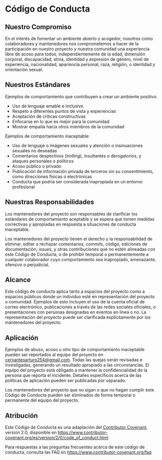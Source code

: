 # Código de Conducta

## Nuestro Compromiso

En el interés de fomentar un ambiente abierto y acogedor, nosotros como colaboradores y mantenedores nos comprometemos a hacer de la participación en nuestro proyecto y nuestra comunidad una experiencia libre de acoso para todos, independientemente de la edad, dimensión corporal, discapacidad, etnia, identidad y expresión de género, nivel de experiencia, nacionalidad, apariencia personal, raza, religión, o identidad y orientación sexual.

## Nuestros Estándares

Ejemplos de comportamiento que contribuyen a crear un ambiente positivo:

* Uso de lenguaje amable e inclusivo
* Respeto a diferentes puntos de vista y experiencias
* Aceptación de críticas constructivas
* Enfocarse en lo que es mejor para la comunidad
* Mostrar empatía hacia otros miembros de la comunidad

Ejemplos de comportamiento inaceptable:

* Uso de lenguaje o imágenes sexuales y atención o insinuaciones sexuales no deseadas
* Comentarios despectivos (_trolling_), insultantes o derogatorios, y ataques personales o políticos
* Acoso público o privado
* Publicación de información privada de terceros sin su consentimiento, como direcciones físicas o electrónicas
* Conducta que podría ser considerada inapropiada en un entorno profesional

## Nuestras Responsabilidades

Los mantenedores del proyecto son responsables de clarificar los estándares de comportamiento aceptable y se espera que tomen medidas correctivas y apropiadas en respuesta a situaciones de conducta inaceptable.

Los mantenedores del proyecto tienen el derecho y la responsabilidad de eliminar, editar o rechazar comentarios, _commits_, código, ediciones de documentación, _issues_, y otras contribuciones que no estén alineadas con este Código de Conducta, o de prohibir temporal o permanentemente a cualquier colaborador cuyo comportamiento sea inapropiado, amenazante, ofensivo o perjudicial.

## Alcance

Este código de conducta aplica tanto a espacios del proyecto como a espacios públicos donde un individuo esté en representación del proyecto o comunidad. Ejemplos de esto incluyen el uso de la cuenta oficial de correo electrónico, publicaciones a través de las redes sociales oficiales, o presentaciones con personas designadas en eventos en línea o no. La representación del proyecto puede ser clarificada explícitamente por los mantenedores del proyecto.

## Aplicación

Ejemplos de abuso, acoso u otro tipo de comportamiento inaceptable pueden ser reportados al equipo del proyecto en [cervantesarturo254@gmail.com](mailto:cervantesarturo254@gmail.com). Todas las quejas serán revisadas e investigadas, generando un resultado apropiado a las circunstancias. El equipo del proyecto está obligado a mantener la confidencialidad de la persona que reporta el incidente. Detalles específicos acerca de las políticas de aplicación pueden ser publicadas por separado.

Los mantenedores del proyecto que no sigan o que no hagan cumplir este Código de Conducta pueden ser eliminados de forma temporal o permanente del equipo del proyecto.

## Atribución

Este Código de Conducta es una adaptación del [Contributor Covenant][homepage], versión 2.0,
disponible en https://www.contributor-covenant.org/es/version/2/0/code_of_conduct.html

[homepage]: https://www.contributor-covenant.org

Para respuestas a las preguntas frecuentes acerca de este código de conducta, consulta las FAQ en
https://www.contributor-covenant.org/faq
